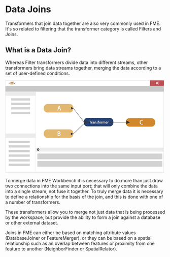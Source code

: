# Data Joins #
Transformers that join data together are also very commonly used in FME. It's so related to filtering that the transformer category is called Filters and Joins.


## What is a Data Join? ##
Whereas Filter transformers divide data into different streams, other transformers bring data streams together, merging the data according to a set of user-defined conditions.

![](./Images/Img5.048.FeatureJoinDiagramHalfScale.png)

To merge data in FME Workbench it is necessary to do more than just draw two connections into the same input port; that will only combine the data into a single stream, not fuse it together. To truly merge data it is necessary to define a relationship for the basis of the join, and this is done with one of a number of transformers.

These transformers allow you to merge not just data that is being processed by the workspace, but provide the ability to form a join against a database or other external dataset.

Joins in FME can either be based on matching attribute values (DatabaseJoiner or FeatureMerger), or they can be based on a spatial relationship such as an overlap between features or proximity from one feature to another (NeighborFinder or SpatialRelator).
